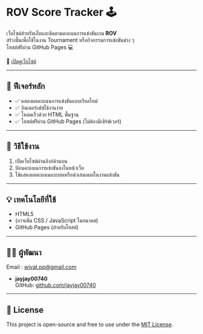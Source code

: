 # ROV Score Tracker 🕹️

เว็บไซต์สำหรับเก็บและติดตามคะแนนการแข่งขันเกม **ROV**  
สร้างขึ้นเพื่อใช้ในงาน Tournament หรือกิจกรรมการแข่งขันต่าง ๆ  
โฮสต์ฟรีผ่าน GitHub Pages 💻

🔗 [เปิดดูเว็บไซต์](https://jayjay00740.github.io/Rov-score-tracker/)

---

## 🔧 ฟีเจอร์หลัก

- ✅ แสดงผลคะแนนการแข่งขันแบบเรียลไทม์
- ✅ อินเตอร์เฟซใช้งานง่าย
- ✅ โหลดเร็วด้วย HTML พื้นฐาน
- ✅ โฮสต์ฟรีผ่าน GitHub Pages (ไม่ต้องมีเซิร์ฟเวอร์)

---

## 📌 วิธีใช้งาน

1. เปิดเว็บไซต์ผ่านลิงก์ด้านบน
2. ป้อนคะแนนการแข่งขันลงในหน้าเว็บ
3. ใช้แสดงผลคะแนนแบบสดหรือนำเสนอผลในงานแข่งขัน

---

## 💡 เทคโนโลยีที่ใช้

- HTML5
- (อาจเพิ่ม CSS / JavaScript ในอนาคต)
- GitHub Pages (สำหรับโฮสต์)

---

## 👨‍💻 ผู้พัฒนา
Email : wivat.pp@gmail.com
- **jayjay00740**  
GitHub: [github.com/jayjay00740](https://github.com/jayjay00740)

---

## 📜 License

This project is open-source and free to use under the [MIT License](https://opensource.org/licenses/MIT).
